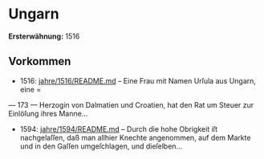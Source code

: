 # Ungarn

**Ersterwähnung:** 1516

## Vorkommen
- 1516: [jahre/1516/README.md](../jahre/1516/README.md) – Eine Frau mit Namen Urſula aus Ungarn, eine
=


— 173 —
Herzogin von Dalmatien und Croatien, hat den Rat um
Steuer zur Einlöſung ihres Manne...
- 1594: [jahre/1594/README.md](../jahre/1594/README.md) – Durch die hohe Obrigkeit iſt nachgelaſſen, daß man
allhier Knechte angenommen, auf dem Markte und in den
Gaſſen umgeſchlagen, und dieſelben...
